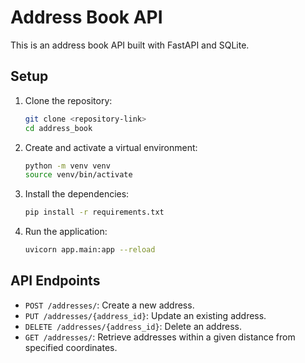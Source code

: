 # Address Book API

This is an address book API built with FastAPI and SQLite.

## Setup

1. Clone the repository:
   ```sh
   git clone <repository-link>
   cd address_book
   ```

2. Create and activate a virtual environment:
   ```sh
   python -m venv venv
   source venv/bin/activate
   ```

3. Install the dependencies:
   ```sh
   pip install -r requirements.txt
   ```

4. Run the application:
   ```sh
   uvicorn app.main:app --reload
   ```

## API Endpoints

- `POST /addresses/`: Create a new address.
- `PUT /addresses/{address_id}`: Update an existing address.
- `DELETE /addresses/{address_id}`: Delete an address.
- `GET /addresses/`: Retrieve addresses within a given distance from specified coordinates.
